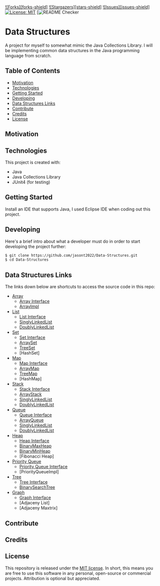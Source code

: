 [![Forks][forks-shield]](https://github.com/jasont2022/Data-Structures/network/members)
[![Stargazers][stars-shield]](https://github.com/jasont2022/Data-Structures/stargazers)
[![Issues][issues-shield]](https://github.com/jasont2022/Data-Structures/issues)
[![License: MIT](https://img.shields.io/badge/License-MIT-yellow.svg)](https://opensource.org/licenses/MIT)
[![README Checker](https://github.com/williamfiset/Algorithms/workflows/README%20URL%20Checker/badge.svg)

# Data Structures
A project for myself to somewhat mimic the Java Collections Library. I will be implementing common data structures in the Java programming language from scratch.

## Table of Contents
* [Motivation](#motivation)
* [Technologies](#technologies)
* [Getting Started](#getting-started)
* [Developing](#developing)
* [Data Structures Links](#data-structures-links)
* [Contribute](#contribute)
* [Credits](#credits)
* [License](#license)

## Motivation

## Technologies
This project is created with:
* Java
* Java Collections Library
* JUnit4 \(for testing\)

## Getting Started
Install an IDE that supports Java, I used Eclipse IDE when coding out this project.

## Developing
Here's a brief intro about what a developer must do in order to start developing the project further:
```bash
$ git clone https://github.com/jasont2022/Data-Structures.git
$ cd Data-Structures
```

## Data Structures Links
The links down below are shortcuts to access the source code in this repo:
* [Array](https://github.com/jasont2022/Data-Structures/tree/master/src/main/array)
  * [Array Interface](https://github.com/jasont2022/Data-Structures/tree/master/src/main/array/Array.java)
  * [ArrayImpl](https://github.com/jasont2022/Data-Structures/tree/master/src/main/array/ArrayImpl.java)
* [List](https://github.com/jasont2022/Data-Structures/tree/master/src/main/list)
  * [List Interface](https://github.com/jasont2022/Data-Structures/tree/master/src/main/list/List.java)
  * [SinglyLinkedList](https://github.com/jasont2022/Data-Structures/tree/master/src/main/list/SinglyLinkedList.java)
  * [DoublyLinkedList](https://github.com/jasont2022/Data-Structures/tree/master/src/main/list/DoublyLinkedList.java)
* [Set](https://github.com/jasont2022/Data-Structures/tree/master/src/main/set)
  * [Set Interface](https://github.com/jasont2022/Data-Structures/tree/master/src/main/set/Set.java)
  * [ArraySet](https://github.com/jasont2022/Data-Structures/tree/master/src/main/set/ArraySet.java)
  * [TreeSet](https://github.com/jasont2022/Data-Structures/tree/master/src/main/set/TreeSet.java)
  * [HashSet]
* [Map](https://github.com/jasont2022/Data-Structures/tree/master/src/main/map)
  * [Map Interface](https://github.com/jasont2022/Data-Structures/tree/master/src/main/map/Map.java)
  * [ArrayMap](https://github.com/jasont2022/Data-Structures/tree/master/src/main/map/ArrayMap.java)
  * [TreeMap](https://github.com/jasont2022/Data-Structures/tree/master/src/main/map/TreeMap.java)
  * [HashMap]
* [Stack](https://github.com/jasont2022/Data-Structures/tree/master/src/main/stack)
  * [Stack Interface](https://github.com/jasont2022/Data-Structures/tree/master/src/main/stack/Stack.java)
  * [ArrayStack](https://github.com/jasont2022/Data-Structures/tree/master/src/main/stack/ArrayStack.java)
  * [SinglyLinkedList](https://github.com/jasont2022/Data-Structures/tree/master/src/main/list/SinglyLinkedList.java)
  * [DoublyLinkedList](https://github.com/jasont2022/Data-Structures/tree/master/src/main/list/DoublyLinkedList.java)
* [Queue](https://github.com/jasont2022/Data-Structures/tree/master/src/main/queue)
  * [Queue Interface](https://github.com/jasont2022/Data-Structures/tree/master/src/main/queue/Queue.java)
  * [ArrayQueue](https://github.com/jasont2022/Data-Structures/tree/master/src/main/queue/ArrayQueue.java)
  * [SinglyLinkedList](https://github.com/jasont2022/Data-Structures/tree/master/src/main/list/SinglyLinkedList.java)
  * [DoublyLinkedList](https://github.com/jasont2022/Data-Structures/tree/master/src/main/list/DoublyLinkedList.java)
* [Heap](https://github.com/jasont2022/Data-Structures/tree/master/src/main/heap)
  * [Heap Interface](https://github.com/jasont2022/Data-Structures/tree/master/src/main/heap/Heap.java)
  * [BinaryMaxHeap](https://github.com/jasont2022/Data-Structures/tree/master/src/main/heap/BinaryMaxHeap.java)
  * [BinaryMinHeap](https://github.com/jasont2022/Data-Structures/tree/master/src/main/heap/BinaryMinHeap.java)
  * [Fibonacci Heap]
* [Priority Queue](https://github.com/jasont2022/Data-Structures/tree/master/src/main/priorityqueue)
  * [Priority Queue Interface](https://github.com/jasont2022/Data-Structures/tree/master/src/main/priorityqueue/PriorityQueue.java)
  * [PriorityQueueImpl]
* [Tree](https://github.com/jasont2022/Data-Structures/tree/master/src/main/tree)
  * [Tree Interface](https://github.com/jasont2022/Data-Structures/tree/master/src/main/tree/Tree.java)
  * [BinarySearchTree](https://github.com/jasont2022/Data-Structures/tree/master/src/main/tree/BinarySearchTree.java)
* [Graph](https://github.com/jasont2022/Data-Structures/tree/master/src/main/graph)
  * [Graph Interface](https://github.com/jasont2022/Data-Structures/tree/master/src/main/graph/Graph.java)
  * [Adjaceny List]
  * [Adjaceny Maxtrix]

## Contribute

## Credits

## License
This repository is released under the [MIT license](https://opensource.org/licenses/MIT). In short, this means you are free to use this software in any personal, open-source or commercial projects. Attribution is optional but appreciated.
